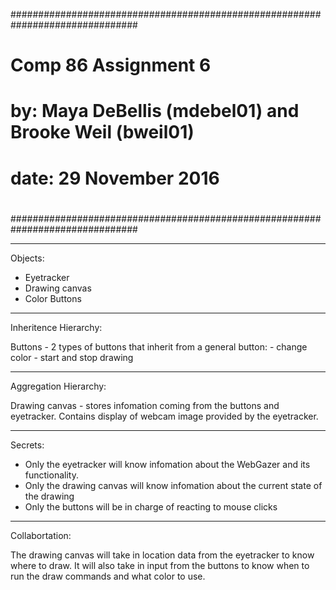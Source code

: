 ###############################################################################
#
#   Comp 86 Assignment 6
#
#       by: Maya DeBellis (mdebel01) and Brooke Weil (bweil01)
#     date: 29 November 2016
#
###############################################################################

--------------------------------------------------------------------------------
Objects:

- Eyetracker
- Drawing canvas
- Color Buttons

--------------------------------------------------------------------------------
Inheritence Hierarchy:

Buttons - 2 types of buttons that inherit from a general button:
                - change color
                - start and stop drawing

--------------------------------------------------------------------------------
Aggregation Hierarchy:

Drawing canvas - stores infomation coming from the buttons and eyetracker.
        Contains display of webcam image provided by the eyetracker.

--------------------------------------------------------------------------------
Secrets:

- Only the eyetracker will know infomation about the WebGazer and its
  functionality. 
- Only the drawing canvas will know infomation about the current state of the
  drawing
- Only the buttons will be in charge of reacting to mouse clicks

--------------------------------------------------------------------------------
Collabortation:

The drawing canvas will take in location data from the eyetracker to know 
where to draw. It will also take in input from the buttons to know when to run
the draw commands and what color to use.


